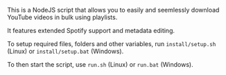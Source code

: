 This is a NodeJS script that allows you to easily and seemlessly download YouTube videos in bulk using playlists.

It features extended Spotify support and metadata editing.

To setup required files, folders and other variables, run `install/setup.sh` (Linux) or `install/setup.bat` (Windows).

To then start the script, use `run.sh` (Linux) or `run.bat` (Windows).
